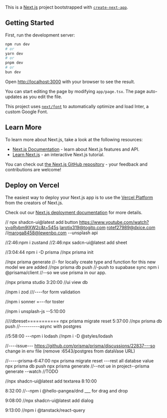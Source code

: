 This is a [Next.js](https://nextjs.org/) project bootstrapped with [`create-next-app`](https://github.com/vercel/next.js/tree/canary/packages/create-next-app).

## Getting Started

First, run the development server:

```bash
npm run dev
# or
yarn dev
# or
pnpm dev
# or
bun dev
```

Open [http://localhost:3000](http://localhost:3000) with your browser to see the result.

You can start editing the page by modifying `app/page.tsx`. The page auto-updates as you edit the file.

This project uses [`next/font`](https://nextjs.org/docs/basic-features/font-optimization) to automatically optimize and load Inter, a custom Google Font.

## Learn More

To learn more about Next.js, take a look at the following resources:

- [Next.js Documentation](https://nextjs.org/docs) - learn about Next.js features and API.
- [Learn Next.js](https://nextjs.org/learn) - an interactive Next.js tutorial.

You can check out [the Next.js GitHub repository](https://github.com/vercel/next.js/) - your feedback and contributions are welcome!

## Deploy on Vercel

The easiest way to deploy your Next.js app is to use the [Vercel Platform](https://vercel.com/new?utm_medium=default-template&filter=next.js&utm_source=create-next-app&utm_campaign=create-next-app-readme) from the creators of Next.js.

Check out our [Next.js deployment documentation](https://nextjs.org/docs/deployment) for more details.

//
npx shadcn-ui@latest add button
https://www.youtube.com/watch?v=pRybm9lXW2c&t=545s
larotix319@togito.com
rotef27989@dxice.com
//maroga8458@lewenbo.com --unsplash api

//2:46:npm i zustand
//2:46:npx sadcn-ui@latest add sheet

//3:04:44 npm i -D prisma
//npx prisma init

//npx prisma generate //- for locally create type and function for this new model we are added
//npx prisma db push //-push to supabase sync
npm i @prisama/client //--so we use prisma in our app.

//npx prisma studio 3:20:00 //ui view db

//npm i zod ///----for form validation

//npm i sonner =---for toster

//npm i unsplash-js --5:10:00

////dbreset===========
npx prisma migrate reset
5:37:00 //npx prisma db push //----------async with postgres

//5:58:00 ---npm i lodash
//npm i -D @styles/lodash

//----issue---
https://github.com/prisma/prisma/discussions/22837---so change in env file (remove :6543/postgres from dataVase URL)

//-----prisma-6:47:00
npx prisma migrate reset ---rest all databse value
npx prisma db push
npx prisma generate
//--not ue in project--prisma generate --watch //TODO

//npx shadcn-ui@latest add textarea 8:10:00

8:32:00
//--npm i @hello-pangea/dnd \_\_\_ for drag and drop

9:08:00
//npx shadcn-ui@latest add dialog

9:13:00
//npm i @tanstack/react-query
